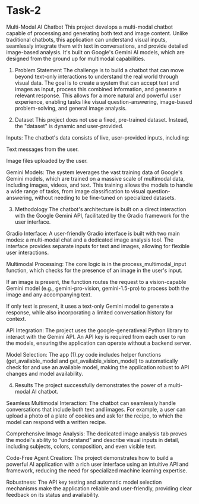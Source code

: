 # Task-2
Multi-Modal AI Chatbot
This project develops a multi-modal chatbot capable of processing and generating both text and image content. Unlike traditional chatbots, this application can understand visual inputs, seamlessly integrate them with text in conversations, and provide detailed image-based analysis. It's built on Google's Gemini AI models, which are designed from the ground up for multimodal capabilities.

1. Problem Statement
The challenge is to build a chatbot that can move beyond text-only interactions to understand the real world through visual data. The goal is to create a system that can accept text and images as input, process this combined information, and generate a relevant response. This allows for a more natural and powerful user experience, enabling tasks like visual question-answering, image-based problem-solving, and general image analysis.

2. Dataset
This project does not use a fixed, pre-trained dataset. Instead, the "dataset" is dynamic and user-provided.

Inputs: The chatbot's data consists of live, user-provided inputs, including:

Text messages from the user.

Image files uploaded by the user.

Gemini Models: The system leverages the vast training data of Google's Gemini models, which are trained on a massive scale of multimodal data, including images, videos, and text. This training allows the models to handle a wide range of tasks, from image classification to visual question-answering, without needing to be fine-tuned on specialized datasets.

3. Methodology
The chatbot's architecture is built on a direct interaction with the Google Gemini API, facilitated by the Gradio framework for the user interface.

Gradio Interface: A user-friendly Gradio interface is built with two main modes: a multi-modal chat and a dedicated image analysis tool. The interface provides separate inputs for text and images, allowing for flexible user interactions.

Multimodal Processing: The core logic is in the process_multimodal_input function, which checks for the presence of an image in the user's input.

If an image is present, the function routes the request to a vision-capable Gemini model (e.g., gemini-pro-vision, gemini-1.5-pro) to process both the image and any accompanying text.

If only text is present, it uses a text-only Gemini model to generate a response, while also incorporating a limited conversation history for context.

API Integration: The project uses the google-generativeai Python library to interact with the Gemini API. An API key is required from each user to run the models, ensuring the application can operate without a backend server.

Model Selection: The app (1).py code includes helper functions (get_available_model and get_available_vision_model) to automatically check for and use an available model, making the application robust to API changes and model availability.

4. Results
The project successfully demonstrates the power of a multi-modal AI chatbot.

Seamless Multimodal Interaction: The chatbot can seamlessly handle conversations that include both text and images. For example, a user can upload a photo of a plate of cookies and ask for the recipe, to which the model can respond with a written recipe.

Comprehensive Image Analysis: The dedicated image analysis tab proves the model's ability to "understand" and describe visual inputs in detail, including subjects, colors, composition, and even visible text.

Code-Free Agent Creation: The project demonstrates how to build a powerful AI application with a rich user interface using an intuitive API and framework, reducing the need for specialized machine learning expertise.

Robustness: The API key testing and automatic model selection mechanisms make the application reliable and user-friendly, providing clear feedback on its status and availability.
